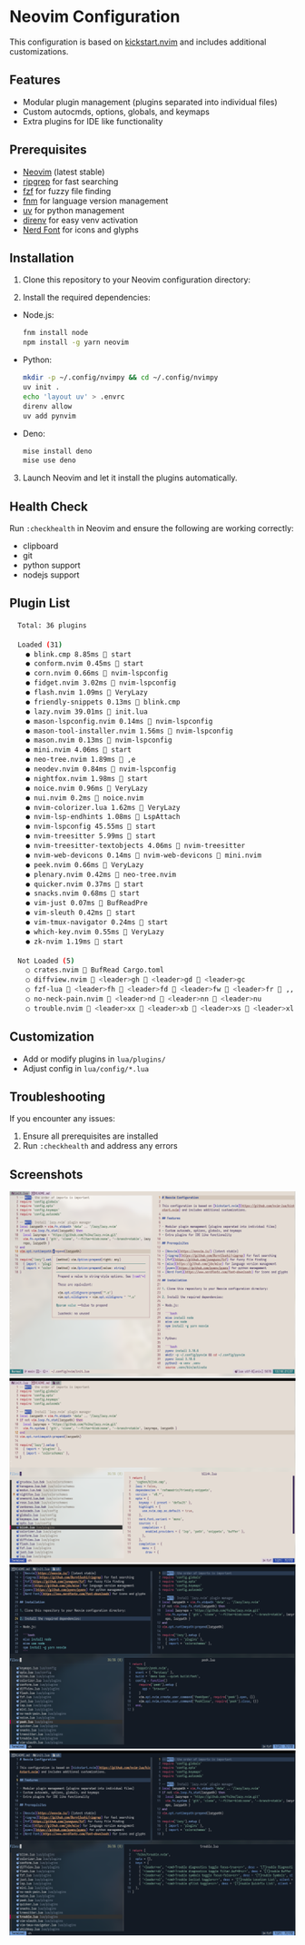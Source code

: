# Neovim Configuration

This configuration is based on [kickstart.nvim](https://github.com/nvim-lua/kickstart.nvim) and includes additional customizations.

## Features

- Modular plugin management (plugins separated into individual files)
- Custom autocmds, options, globals, and keymaps
- Extra plugins for IDE like functionality

## Prerequisites

- [Neovim](https://neovim.io/) (latest stable)
- [ripgrep](https://github.com/BurntSushi/ripgrep) for fast searching
- [fzf](https://github.com/junegunn/fzf) for fuzzy file finding
- [fnm](https://github.com/Schniz/fnm) for language version management
- [uv](https://github.com/astral-sh/uv) for python management
- [direnv](https://www.nerdfonts.com/font-downloads) for easy venv activation
- [Nerd Font](https://www.nerdfonts.com/font-downloads) for icons and glyphs

## Installation

1. Clone this repository to your Neovim configuration directory:

2. Install the required dependencies:

- Node.js:

  ```bash
  fnm install node
  npm install -g yarn neovim
  ```

- Python:

  ```bash
  mkdir -p ~/.config/nvimpy && cd ~/.config/nvimpy
  uv init .
  echo 'layout uv' > .envrc
  direnv allow
  uv add pynvim
  ```

- Deno:
  ```bash
  mise install deno
  mise use deno
  ```

3. Launch Neovim and let it install the plugins automatically.

## Health Check

Run `:checkhealth` in Neovim and ensure the following are working correctly:

- clipboard
- git
- python support
- nodejs support

## Plugin List

```bash
  Total: 36 plugins

  Loaded (31)
    ● blink.cmp 8.85ms  start
    ● conform.nvim 0.45ms  start
    ● corn.nvim 0.66ms  nvim-lspconfig
    ● fidget.nvim 3.02ms  nvim-lspconfig
    ● flash.nvim 1.09ms  VeryLazy
    ● friendly-snippets 0.13ms  blink.cmp
    ● lazy.nvim 39.01ms  init.lua
    ● mason-lspconfig.nvim 0.14ms  nvim-lspconfig
    ● mason-tool-installer.nvim 1.56ms  nvim-lspconfig
    ● mason.nvim 0.13ms  nvim-lspconfig
    ● mini.nvim 4.06ms  start
    ● neo-tree.nvim 1.89ms  ,e
    ● neodev.nvim 0.84ms  nvim-lspconfig
    ● nightfox.nvim 1.98ms  start
    ● noice.nvim 0.96ms  VeryLazy
    ● nui.nvim 0.2ms  noice.nvim
    ● nvim-colorizer.lua 1.62ms  VeryLazy
    ● nvim-lsp-endhints 1.08ms  LspAttach
    ● nvim-lspconfig 45.55ms  start
    ● nvim-treesitter 5.99ms  start
    ● nvim-treesitter-textobjects 4.06ms  nvim-treesitter
    ● nvim-web-devicons 0.14ms 󰢱 nvim-web-devicons  mini.nvim
    ● peek.nvim 0.66ms  VeryLazy
    ● plenary.nvim 0.42ms  neo-tree.nvim
    ● quicker.nvim 0.37ms  start
    ● snacks.nvim 0.68ms  start
    ● vim-just 0.07ms  BufReadPre
    ● vim-sleuth 0.42ms  start
    ● vim-tmux-navigator 0.24ms  start
    ● which-key.nvim 0.55ms  VeryLazy
    ● zk-nvim 1.19ms  start

  Not Loaded (5)
    ○ crates.nvim  BufRead Cargo.toml
    ○ diffview.nvim  <leader>gh  <leader>gd  <leader>gc
    ○ fzf-lua  <leader>fh  <leader>fd  <leader>fw  <leader>fr  ,,  <leader>fp  <leader><leader>  <leader>fb  <leader>f.  ,r  <C-P>  <leader>ff  <leader>fn  <leader>fg  <leader>f/
    ○ no-neck-pain.nvim  <leader>nd  <leader>nn  <leader>nu
    ○ trouble.nvim  <leader>xx  <leader>xb  <leader>xs  <leader>xl  <leader>xq
```

## Customization

- Add or modify plugins in `lua/plugins/`
- Adjust config in `lua/config/*.lua`

## Troubleshooting

If you encounter any issues:

1. Ensure all prerequisites are installed
2. Run `:checkhealth` and address any errors

## Screenshots

![Day Mode 1](screenshots/day1.png)
![Day Mode 2](screenshots/day2.png)
![Night Mode 1](screenshots/night1.png)
![Night Mode 2](screenshots/night2.png)
